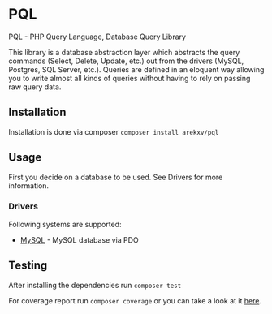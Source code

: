 # PQL

PQL - PHP Query Language, Database Query Library

This library is a database abstraction layer which abstracts the query commands (Select, Delete, Update, etc.) out from the
drivers (MySQL, Postgres, SQL Server, etc.). Queries are defined in an eloquent way allowing you to
write almost all kinds of queries without having to rely on passing raw query data.

## Installation

Installation is done via composer `composer install arekxv/pql`

## Usage

First you decide on a database to be used. See Drivers for more information.

### Drivers

Following systems are supported:

* [MySQL](drivers/mysql.md) - MySQL database via PDO

## Testing

After installing the dependencies run `composer test`

For coverage report run `composer coverage` or you can take a look at it [here](https://scrutinizer-ci.com/g/ArekX/PQL/?branch=master).